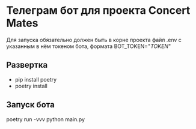 # Телеграм бот для проекта Concert Mates
Для запуска обязательно должен быть в корне проекта файл .env с указанным в нём токеном бота, формата BOT_TOKEN="_TOKEN_"

## Развертка
* pip install poetry 
* poetry install

## Запуск бота
poetry run -vvv python main.py
